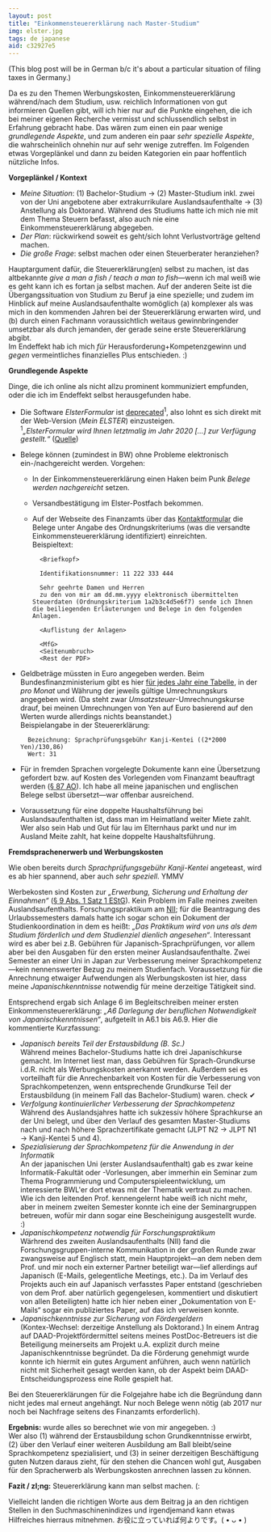 ```yaml
---
layout: post
title: "Einkommen­steuer­erklärung nach Master-Studium"
img: elster.jpg
tags: de japanese
aid: c32927e5
---
```


(This blog post will be in German b/c it's about a particular situation of filing taxes in Germany.)

Da es zu den Themen Werbungskosten, Einkommensteuererklärung während/nach dem Studium, usw. reichlich Informationen von gut informieren Quellen gibt, will ich hier nur auf die Punkte eingehen, die ich bei meiner eigenen Recherche vermisst und schlussendlich selbst in Erfahrung gebracht habe. Das wären zum einen ein paar wenige *grundlegende Aspekte*, und zum anderen ein paar *sehr spezielle Aspekte*, die wahrscheinlich ohnehin nur auf sehr wenige zutreffen. Im Folgenden etwas Vorgeplänkel und dann zu beiden Kategorien ein paar hoffentlich nützliche Infos.

**Vorgeplänkel / Kontext**

* *Meine Situation*: (1) Bachelor-Studium → (2) Master-Studium inkl. zwei von der Uni angebotene aber extrakurrikulare Auslandsaufenthalte → (3) Anstellung als Doktorand. Während des Studiums hatte ich mich nie mit dem Thema Steuern befasst, also auch nie eine Einkommensteuererklärung abgegeben.
* *Der Plan*: rückwirkend soweit es geht/sich lohnt Verlustvorträge geltend machen.
* *Die große Frage*: selbst machen oder einen Steuerberater heranziehen?

Hauptargument dafür, die Steuererklärung(en) selbst zu machen, ist das altbekannte *give a man a fish / teach a man to fish*—wenn ich mal weiß wie es geht kann ich es fortan ja selbst machen. Auf der anderen Seite ist die Übergangssituation von Studium zu Beruf ja eine spezielle; und zudem im Hinblick auf meine Auslandsaufenthalte womöglich (a) komplexer als was mich in den kommenden Jahren bei der Steuererklärung erwarten wird, und (b) durch einen Fachmann voraussichtlich weitaus gewinnbringender umsetzbar als durch jemanden, der gerade seine erste Steuererklärung abgibt.  
Im Endeffekt hab ich mich *für* Herausforderung+Kompetenzgewinn und *gegen* vermeintliches finanzielles Plus entschieden. :) 

**Grundlegende Aspekte**

Dinge, die ich online als nicht allzu prominent kommuniziert empfunden, oder die ich im Endeffekt selbst herausgefunden habe.

* Die Software *ElsterFormular* ist [deprecated](https://en.wikipedia.org/wiki/Deprecation)<sup>1</sup>, also lohnt es sich direkt mit der Web-Version (*Mein ELSTER*) einzusteigen.  
    <sup>1</sup>*„ElsterFormular wird Ihnen letztmalig im Jahr 2020 [...] zur Verfügung gestellt.“* ([Quelle](https://www.elster.de/elsterweb/infoseite/elsterformular))
* Belege können (zumindest in BW) ohne Probleme elektronisch ein-/nachgereicht werden. Vorgehen:
    * In der Einkommensteuererklärung einen Haken beim Punk *Belege werden nachgereicht* setzen.
    * Versandbestätigung im Elster-Postfach bekommen.
    * Auf der Webseite des Finanzamts über das [Kontaktformular](https://finanzamt-bw.fv-bwl.de/,Lde/Startseite/Service/Kontaktformular) die Belege unter Angabe des Ordnungskriteriums (was die versandte Einkommensteuererklärung identifiziert) einreichten.  
        Beispieltext:  

            <Briefkopf>            

            Identifikationsnummer: 11 222 333 444
            
            Sehr geehrte Damen und Herren
            zu den von mir am dd.mm.yyyy elektronisch übermittelten Steuerdaten (Ordnungskriterium 1a2b3c4d5e6f7) sende ich Ihnen die beiliegenden Erläuterungen und Belege in den folgenden Anlagen.
            
            <Auflistung der Anlagen>
            
            <MfG>
            <Seitenumbruch>
            <Rest der PDF>

* Geldbeträge müssten in Euro angegeben werden. Beim Bundesfinanzministerium gibt es hier [für jedes Jahr eine Tabelle](https://www.bundesfinanzministerium.de/Web/DE/Service/Publikationen/Umsatzsteuer_Umrechnungskurse/umsatzsteuer_umrechnungskurse.html), in der *pro Monat* und Währung der jeweils gültige Umrechnungskurs angegeben wird.
    (Da steht zwar *Umsatzsteuer*-Umrechnungskurse drauf, bei meinen Umrechnungen von Yen auf Euro basierend auf den Werten wurde allerdings nichts beanstandet.)  
    Beispielangabe in der Steuererklärung:  

        Bezeichnung: Sprachprüfungsgebühr Kanji-Kentei ((2*2000 Yen)/130,86)
        Wert: 31

* Für in fremden Sprachen vorgelegte Dokumente kann eine Übersetzung gefordert bzw. auf Kosten des Vorlegenden vom Finanzamt beauftragt werden ([§ 87 AO](https://www.gesetze-im-internet.de/ao_1977/__87.html)). Ich habe all meine japanischen und englischen Belege selbst übersetzt—war offenbar ausreichend.
* Voraussetzung für eine doppelte Haushaltsführung bei Auslandsaufenthalten ist, dass man im Heimatland weiter Miete zahlt. Wer also sein Hab und Gut für lau im Elternhaus parkt und nur im Ausland Meite zahlt, hat keine doppelte Haushaltsführung.

**Fremdsprachenerwerb und Werbungskosten**

Wie oben bereits durch *Sprachprüfungsgebühr Kanji-Kentei* angeteast, wird es ab hier spannend, aber auch *sehr speziell*. YMMV

Werbekosten sind Kosten zur *„Erwerbung, Sicherung und Erhaltung der Einnahmen“* ([§ 9 Abs. 1 Satz 1 EStG](https://www.gesetze-im-internet.de/estg/__9.html)). Kein Problem im Falle meines zweiten Auslandsaufenthalts. Forschungspraktikum am [NII](https://www.nii.ac.jp/); für die Beantragung des Urlaubssemesters damals hatte ich sogar schon ein Dokument der Studienkoordination in dem es heißt: *„Das Praktikum wird von uns als dem Studium förderlich und dem Studienziel dienlich angesehen“*. Interessant wird es aber bei z.B. Gebühren für Japanisch-Sprachprüfungen, vor allem aber bei den Ausgaben für den ersten meiner Auslandsaufenthalte. Zwei Semester an einer Uni in Japan zur Verbesserung meiner Sprachkompetenz—kein nennenswerter Bezug zu meinem Studienfach. Voraussetzung für die Anrechnung etwaiger Aufwendungen als Werbungskosten ist hier, dass meine *Japanischkenntnisse* notwendig für meine derzeitige Tätigkeit sind.

Entsprechend ergab sich Anlage 6 im Begleitschreiben meiner ersten Einkommensteuererklärung: *„A6 Darlegung der beruflichen Notwendigkeit von Japanischkenntnissen“*, aufgeteilt in A6.1 bis A6.9. Hier die kommentierte Kurzfassung:

* *Japanisch bereits Teil der Erstausbildung (B. Sc.)*  
    Während meines Bachelor-Studiums hatte ich drei Japanischkurse gemacht. Im Internet liest man, dass Gebühren für Sprach-Grundkurse i.d.R. nicht als Werbungskosten anerkannt werden. Außerdem sei es vorteilhaft für die Anrechenbarkeit von Kosten für die Verbesserung von Sprachkompetenzen, wenn entsprechende Grundkurse Teil der Erstausbildung (in meinem Fall das Bachelor-Studium) waren. check ✔
* *Verfolgung kontinuierlicher Verbesserung der Sprachkompetenz*  
    Während des Auslandsjahres hatte ich sukzessiv höhere Sprachkurse an der Uni belegt, und über den Verlauf des gesamten Master-Studiums nach und nach höhere Sprachzertifikate gemacht (JLPT N2 → JLPT N1 → Kanji-Kentei 5 und 4). 
* *Spezialisierung der Sprachkompetenz für die Anwendung in der Informatik*  
    An der japanischen Uni (erster Auslandsaufenthalt) gab es zwar keine Informatik-Fakultät oder -Vorlesungen, aber immerhin ein Seminar zum Thema Programmierung und Computerspieleentwicklung, um interessierte BWL'er dort etwas mit der Thematik vertraut zu machen. Wie ich den leitenden Prof. kennengelernt habe weiß ich nicht mehr, aber in meinem zweiten Semester konnte ich eine der Seminargruppen betreuen, wofür mir dann sogar eine Bescheinigung ausgestellt wurde. :)
* *Japanischkompetenz notwendig für Forschungspraktikum*  
    Wärhrend des zweiten Auslandsaufenthalts (NII) fand die Forschungsgruppen-interne Kommunikation in der großen Runde zwar zwangsweise auf Englisch statt, mein Hauptprojekt—an dem neben dem Prof. und mir noch ein externer Partner beteiligt war—lief allerdings auf Japanisch (E-Mails, gelegentliche Meetings, etc.). Da im Verlauf des Projekts auch ein auf Japanisch verfasstes Paper entstand (geschrieben von dem Prof. aber natürlich gegengelesen, kommentiert und diskutiert von allen Beteiligten) hatte ich hier neben einer „Dokumentation von E-Mails“ sogar ein publiziertes Paper, auf das ich verweisen konnte.  
* *Japanischkenntnisse zur Sicherung von Fördergeldern*  
    (Kontex-Wechsel: derzeitige Anstellung als Doktorand.) In einem Antrag auf DAAD-Projektfördermittel seitens meines PostDoc-Betreuers ist die Beteiligung meinerseits am Projekt u.A. explizit durch meine Japanischkenntnisse begründet. Da die Förderung genehmigt wurde konnte ich hiermit ein gutes Argument anführen, auch wenn natürlich nicht mit Sicherheit gesagt werden kann, ob der Aspekt beim DAAD-Entscheidungsprozess eine Rolle gespielt hat.

Bei den Steuererklärungen für die Folgejahre habe ich die Begründung dann nicht jedes mal erneut angehängt. Nur noch Belege wenn nötig (ab 2017 nur noch bei Nachfrage seitens des Finanzamts erforderlich).

**Ergebnis:** wurde alles so berechnet wie von mir angegeben. :)  
Wer also (1) während der Erstausbildung schon Grundkenntnisse erwirbt, (2) über den Verlauf einer weiteren Ausbildung am Ball bleibt/seine Sprachkompetenz spezialisiert, und (3) in seiner derzeitigen Beschäftigung guten Nutzen daraus zieht, für den stehen die Chancen wohl gut, Ausgaben für den Spracherwerb als Werbungskosten anrechnen lassen zu können.

**Fazit / zl;ng:** Steuererklärung kann man selbst machen. (:

Vielleicht landen die richtigen Worte aus dem Beitrag ja an den richtigen Stellen in den Suchmaschinenindizes und irgendjemand kann etwas Hilfreiches hierraus mitnehmen. お役に立っていれば何よりです。( • ᴗ • )
